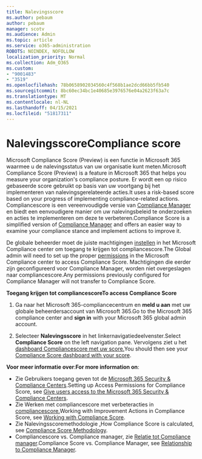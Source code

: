 ```yaml
---
title: Nalevingsscore
ms.author: pebaum
author: pebaum
manager: scotv
ms.audience: Admin
ms.topic: article
ms.service: o365-administration
ROBOTS: NOINDEX, NOFOLLOW
localization_priority: Normal
ms.collection: Adm_O365
ms.custom:
- "9001483"
- "3519"
ms.openlocfilehash: 78b0658902034560c4f568b1ae2dcd66bb5fb540
ms.sourcegitcommit: 8bc60ec34bc1e40685e3976576e04a2623f63a7c
ms.translationtype: MT
ms.contentlocale: nl-NL
ms.lasthandoff: 04/15/2021
ms.locfileid: "51817311"
---
```

# <a name="compliance-score"></a><span data-ttu-id="2a9d2-102">Nalevingsscore</span><span class="sxs-lookup"><span data-stu-id="2a9d2-102">Compliance score</span></span>

<span data-ttu-id="2a9d2-103">Microsoft Compliance Score (Preview) is een functie in Microsoft 365 waarmee u de nalevingsstatus van uw organisatie kunt meten.</span><span class="sxs-lookup"><span data-stu-id="2a9d2-103">Microsoft Compliance Score (Preview) is a feature in Microsoft 365 that helps you measure your organization's compliance posture.</span></span> <span data-ttu-id="2a9d2-104">Er wordt een op risico gebaseerde score gebruikt op basis van uw voortgang bij het implementeren van nalevingsgerelateerde acties.</span><span class="sxs-lookup"><span data-stu-id="2a9d2-104">It uses a risk-based score based on your progress of implementing compliance-related actions.</span></span>   <span data-ttu-id="2a9d2-105">Compliancescore is een vereenvoudigde versie van [Compliance Manager](https://docs.microsoft.com/microsoft-365/compliance/compliance-manager-overview) en biedt een eenvoudigere manier om uw nalevingsbeleid te onderzoeken en acties te implementeren om deze te verbeteren.</span><span class="sxs-lookup"><span data-stu-id="2a9d2-105">Compliance Score is a simplified version of [Compliance Manager](https://docs.microsoft.com/microsoft-365/compliance/compliance-manager-overview) and offers an easier way to examine your compliance stance and implement actions to improve it.</span></span> 

<span data-ttu-id="2a9d2-106">De globale beheerder moet de juiste machtigingen [instellen](https://docs.microsoft.com/microsoft-365/security/office-365-security/permissions-in-the-security-and-compliance-center) in het Microsoft Compliance center om toegang te krijgen tot compliancescore.</span><span class="sxs-lookup"><span data-stu-id="2a9d2-106">The Global admin will need to set up the proper [permissions](https://docs.microsoft.com/microsoft-365/security/office-365-security/permissions-in-the-security-and-compliance-center) in the Microsoft Compliance center to access Compliance Score.</span></span>  <span data-ttu-id="2a9d2-107">Machtigingen die eerder zijn geconfigureerd voor Compliance Manager, worden niet overgeslagen naar compliancescore.</span><span class="sxs-lookup"><span data-stu-id="2a9d2-107">Any permissions previously configured for Compliance Manager will not transfer to Compliance Score.</span></span>

<span data-ttu-id="2a9d2-108">**Toegang krijgen tot compliancescore**</span><span class="sxs-lookup"><span data-stu-id="2a9d2-108">**To access Compliance Score**</span></span>

1. <span data-ttu-id="2a9d2-109">Ga naar het Microsoft 365-compliancecentrum en **meld u aan** met uw globale beheerdersaccount van Microsoft 365.</span><span class="sxs-lookup"><span data-stu-id="2a9d2-109">Go to the Microsoft 365 compliance center and **sign in** with your Microsoft 365 global admin account.</span></span>

2. <span data-ttu-id="2a9d2-110">Selecteer **Nalevingsscore** in het linkernavigatiedeelvenster.</span><span class="sxs-lookup"><span data-stu-id="2a9d2-110">Select **Compliance Score** on the left navigation pane.</span></span> <span data-ttu-id="2a9d2-111">Vervolgens ziet u het [dashboard Compliancescore met uw score.](https://docs.microsoft.com/microsoft-365/compliance/compliance-score-setup#understand-the-compliance-score-dashboard)</span><span class="sxs-lookup"><span data-stu-id="2a9d2-111">You should then see your [Compliance Score dashboard with your score](https://docs.microsoft.com/microsoft-365/compliance/compliance-score-setup#understand-the-compliance-score-dashboard).</span></span>
 

<span data-ttu-id="2a9d2-112">**Voor meer informatie over**:</span><span class="sxs-lookup"><span data-stu-id="2a9d2-112">**For more information on**:</span></span>

- <span data-ttu-id="2a9d2-113">Zie Gebruikers toegang geven tot de [Microsoft 365 Security & Compliance Centers](https://docs.microsoft.com/microsoft-365/security/office-365-security/grant-access-to-the-security-and-compliance-center).</span><span class="sxs-lookup"><span data-stu-id="2a9d2-113">Setting up Access Permissions for Compliance Score, see [Give users access to the Microsoft 365 Security & Compliance Centers](https://docs.microsoft.com/microsoft-365/security/office-365-security/grant-access-to-the-security-and-compliance-center).</span></span>
- <span data-ttu-id="2a9d2-114">Zie Werken met compliancescore met verbeteracties in [compliancescore.](https://docs.microsoft.com/microsoft-365/compliance/working-with-compliance-score)</span><span class="sxs-lookup"><span data-stu-id="2a9d2-114">Working with Improvement Actions in Compliance Score, see  [Working with Compliance Score](https://docs.microsoft.com/microsoft-365/compliance/working-with-compliance-score).</span></span>
- <span data-ttu-id="2a9d2-115">Zie Nalevingsscoremethodologie [.](https://docs.microsoft.com/microsoft-365/compliance/compliance-score-methodology)</span><span class="sxs-lookup"><span data-stu-id="2a9d2-115">How Compliance Score is calculated, see [Compliance Score Methodology](https://docs.microsoft.com/microsoft-365/compliance/compliance-score-methodology).</span></span>
- <span data-ttu-id="2a9d2-116">Compliancescore vs. Compliance manager, zie [Relatie tot Compliance manager](https://docs.microsoft.com/microsoft-365/compliance/compliance-score#relationship-to-compliance-manager).</span><span class="sxs-lookup"><span data-stu-id="2a9d2-116">Compliance Score vs. Compliance Manager, see [Relationship to Compliance Manager](https://docs.microsoft.com/microsoft-365/compliance/compliance-score#relationship-to-compliance-manager).</span></span>

